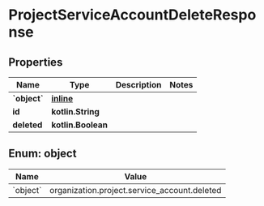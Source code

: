 
# ProjectServiceAccountDeleteResponse

## Properties
| Name | Type | Description | Notes |
| ------------ | ------------- | ------------- | ------------- |
| **&#x60;object&#x60;** | [**inline**](#&#x60;Object&#x60;) |  |  |
| **id** | **kotlin.String** |  |  |
| **deleted** | **kotlin.Boolean** |  |  |


<a id="`Object`"></a>
## Enum: object
| Name | Value |
| ---- | ----- |
| &#x60;object&#x60; | organization.project.service_account.deleted |



